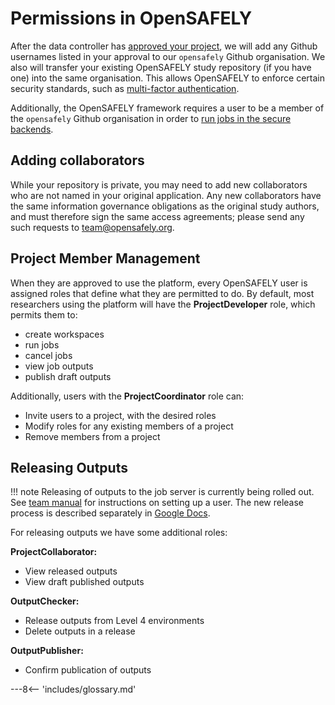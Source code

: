# Permissions in OpenSAFELY

After the data controller has [approved your project](https://www.opensafely.org/onboarding-new-users/), we will add any Github usernames listed in your approval to our `opensafely` Github organisation.  We also will transfer your existing OpenSAFELY study repository (if you have one) into the same organisation. This allows OpenSAFELY to enforce certain security standards, such as [multi-factor authentication](https://docs.github.com/en/github/authenticating-to-github/securing-your-account-with-two-factor-authentication-2fa).

Additionally, the OpenSAFELY framework requires a user to be a member of the `opensafely` Github organisation in order to [run jobs in the secure backends](job-server.md).

## Adding collaborators

While your repository is private, you may need to add new collaborators who are not named in your original application. Any new collaborators have the same information governance obligations as the original study authors, and must therefore sign the same access agreements; please send any such requests to [team@opensafely.org](mailto:team@opensafely.org).


## Project Member Management

When they are approved to use the platform, every OpenSAFELY user is assigned roles that define what they are permitted to do.
By default, most researchers using the platform will have the **ProjectDeveloper** role, which permits them to:

* create workspaces
* run jobs
* cancel jobs
* view job outputs
* publish draft outputs

Additionally, users with the **ProjectCoordinator** role can:

* Invite users to a project, with the desired roles
* Modify roles for any existing members of a project
* Remove members from a project


## Releasing Outputs

!!! note
    Releasing of outputs to the job server is currently being rolled out.
    See [team manual](https://bennettinstitute-team-manual.pages.dev/tech-team/playbooks/job-server-releasing-outputs/) for instructions on setting up a user.
    The new release process is described separately in [Google Docs](https://docs.google.com/document/d/1PSzMoCFov2olJpxrFGT1DccWUqGDA67mUvPIyIhOcew/edit#heading=h.aokkzsfuxo4n).


For releasing outputs we have some additional roles:

**ProjectCollaborator:**

* View released outputs
* View draft published outputs

**OutputChecker:**

* Release outputs from Level 4 environments
* Delete outputs in a release

**OutputPublisher:**

* Confirm publication of outputs

---8<-- 'includes/glossary.md'
